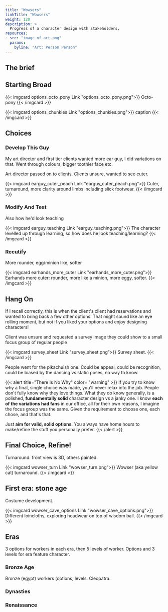 ```yaml
---
title: "Wowsers"
linkTitle: "Wowsers"
weight: 120
description: >
  Progress of a character design with stakeholders.
resources:
- src: "image_of_art.png"
  params:
    byline: "Art: Person Person"
---
```


## The brief

## Starting Broad

{{< imgcard options_octo_pony Link "options_octo_pony.png">}}
Octo-pony
{{< /imgcard >}}

{{< imgcard options_chunkies Link "options_chunkies.png">}}
caption
{{< /imgcard >}}

## Choices

### Develop This Guy
My art director and first tier clients wanted more ear guy, I did variations on that. Went through colours, bigger toothier face etc.

Art director passed on to clients. Clients unsure, wanted to see cuter.

{{< imgcard earguy_cuter_peach Link "earguy_cuter_peach.png">}}
Cuter, turnaround, more clarity around limbs including slick footwear.
{{< /imgcard >}}

### Modify And Test

Also how he'd look teaching

{{< imgcard earguy_teaching Link "earguy_teaching.png">}}
The character levelled up through learning, so how does he look teaching/learning?
{{< /imgcard >}}

### Recutify

More rounder, egg/minion like, softer

{{< imgcard earhands_more_cuter Link "earhands_more_cuter.png">}}
Earhands more cuter: rounder, more like a minion, more eggy, softer.
{{< /imgcard >}}

## Hang On

If I recall correctly, this is when the client's client had reservations and wanted to bring back a few other options. That might sound like an eye rolling moment, but not if you liked your options and enjoy designing characters! 

Client was unsure and requested a survey image they could show to a small focus group of regular people

{{< imgcard survey_sheet Link "survey_sheet.png">}}
Survey sheet.
{{< /imgcard >}}

People went for the pikachuish one. Could be appeal, could be recognition, could be biased by the dancing vs static poses, no way to know. 

{{< alert title="There Is No Why" color= "warning" >}}
If you try to know why a final, single choice was made, you'll never relax into the job. People don't fully know why they love things. What they do know generally, is a polished, **fundamentally solid** character design vs a janky one. I know **each of the variations had fans** in our office, all for their own reasons, I imagine the focus group was the same. Given the requirement to choose one, each chose, and that's that. 

Just **aim for valid, solid options**. You always have home hours to make/refine the stuff you personally prefer.
{{< /alert >}}

## Final Choice, Refine!

Turnaround: front view is 3D, others painted.

{{< imgcard wowser_turn Link "wowser_turn.png">}}
Wowser (aka yellow cat) turnaround.
{{< /imgcard >}}

## First era: stone age 

Costume development. 

{{< imgcard wowser_cave_options Link "wowser_cave_options.png">}}
Different loincloths, exploring headwear on top of wisdom ball.
{{< /imgcard >}}

## Eras

3 options for workers in each era, then 5 levels of worker.
Options and 3 levels for era feature character.

### Bronze Age
Bronze (egypt) workers (options, levels.
Cleopatra.

### Dynasties

### Renaissance


